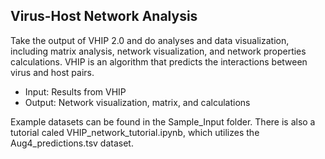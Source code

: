 ## Virus-Host Network Analysis

Take the output of VHIP 2.0 and do analyses and data visualization, including matrix analysis, network visualization, and network properties calculations. VHIP is an algorithm that predicts the interactions between virus and host pairs.

- Input: Results from VHIP
- Output: Network visualization, matrix, and calculations

Example datasets can be found in the Sample_Input folder. There is also a tutorial caled VHIP_network_tutorial.ipynb, which utilizes the Aug4_predictions.tsv dataset.